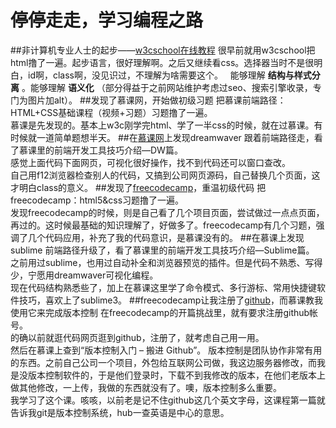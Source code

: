 # 停停走走，学习编程之路

##非计算机专业人士的起步——[w3cschool在线教程](www.w3school.com.cn)
很早前就用w3cschool把html撸了一遍。起步语言，很好理解啊。之后又继续看css。选择器当时不是很明白，id啊，class啊，没见识过，不理解为啥需要这个。  
能够理解 **结构与样式分离** 。能够理解 **语义化** （部分得益于之前网站维护考虑过seo、搜索引擎收录，专门为图片加alt）。
##发现了慕课网，开始做初级习题
把慕课前端路径：HTML+CSS基础课程（视频+习题）习题撸了一遍。  
慕课是先发现的。基本上w3c刚学完html、学了一半css的时候，就在过慕课。有时候就一道简单题想半天。
##在[慕课网](http://www.imooc.com/)上发现dreamwaver
跟着前端路径走，看了慕课里的前端开发工具技巧介绍—DW篇。  
感觉上面代码下面网页，可视化很好操作，找不到代码还可以窗口查改。  
自己用f12浏览器检查别人的代码，又搞到公司网页源码，自己替换几个页面，这才明白class的意义。
##发现了[freecodecamp](http://www.freecodecamp.cn/)，重温初级代码
把freecodecamp：html5&css习题撸了一遍。  
发现freecodecamp的时候，则是自己看了几个项目页面，尝试做过一点点页面，再过的。这时候最基础的知识理解了，好做多了。freecodecamp有几个习题，强调了几个代码应用，补充了我的代码意识，是慕课没有的。
##在慕课上发现sublime
前端路径升级了，看了慕课里的前端开发工具技巧介绍—Sublime篇。  
之前用过sublime，也用过自动补全和浏览器预览的插件。但是代码不熟悉、写得少，宁愿用dreamwaver可视化编程。  
现在代码结构熟悉些了，加上在慕课这里学了命令模式、多行游标、常用快捷键软件技巧，喜欢上了sublime3。
##freecodecamp让我注册了[github](https://github.com/)，而慕课教我使用它来完成版本控制
在freecodecamp的开篇挑战里，就有要求注册github帐号。  
的确以前就逛代码网页逛到github，注册了，就考虑自己用一用。  
然后在慕课上查到“版本控制入门 – 搬进 Github”。
版本控制是团队协作非常有用的东西。之前自己公司一个项目，外包给互联网公司做，我这边服务器修改，而我是没版本控制软件的，于是他们登录时，下载不到我修改的版本，在他们老版本上做其他修改，一上传，我做的东西就没有了。噢，版本控制多么重要。  
我学习了这个课。咳咳，以前老是记不住github这几个英文字母，这课程第一篇就告诉我git是版本控制系统，hub一查英语是中心的意思。
